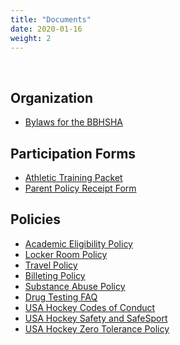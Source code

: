 ```yaml
---
title: "Documents"
date: 2020-01-16
weight: 2
---
```


<div class="sponsorcontainer">
  <a id="docs-a1" href="#"><img id="docs-s1" class="image sponsor"></a>
  <a id="docs-a2" href="#"><img id="docs-s2" class="image sponsor"></a>
</div>

Organization
------------
* [Bylaws for the BBHSHA][bylaws]

Participation Forms
-------------------
* [Athletic Training Packet][athletic]
* [Parent Policy Receipt Form][receipt]

Policies
--------
* [Academic Eligibility Policy][academic]
* [Locker Room Policy][locker]
* [Travel Policy][travel]
* [Billeting Policy][billet]
* [Substance Abuse Policy][substance]
* [Drug Testing FAQ][dtfaq]
* [USA Hockey Codes of Conduct][codes]
* [USA Hockey Safety and SafeSport][safe]
* [USA Hockey Zero Tolerance Policy][zero]


[academic]: https://docs.google.com/document/d/1mFTuy0Srr2ZciFVRFD9BWzVDTbSrxVZF-gyT0YAorhI/edit?usp=sharing
[athletic]: https://drive.google.com/file/d/0Bxyslv7edJtoZTZfQVZ5NzJOY1VmTGJZUDZaLTJWUFRjRHQ4/view?usp=sharing
[bylaws]: https://docs.google.com/document/d/1MhdXSYpicwMofi52FeYSiaQj-bnZzXfdcu9azDW5Z0I/edit?usp=sharing
[dtfaq]: https://docs.google.com/document/d/1Ku7DQEVpd4rlqH6XHwfJ0hlPEvBpw149HKEBQfn_vSE/edit?usp=sharing
[locker]: https://docs.google.com/document/d/1G6oonIJAqU7zV9Nt_Aok8IlQcxKl0mevQ4lXhqVAL-s/edit?usp=sharing
[travel]: https://docs.google.com/document/d/1UMhgCd4vuz0GYpkCvHqUEjaLtap1IAqinsnDsUT3Ukc/edit?usp=sharing
[billet]: https://docs.google.com/document/d/10TwABGz5vKkfwyZr7iOoYc2pGmDpNBZ3bJnuXWNq4GI/edit?usp=sharing
[receipt]: https://docs.google.com/document/d/1crwO3tnizW5CS2mKlzK87ouQcDOHtjFKBRcVpcOSOEY/edit?usp=sharing
[codes]: http://www.usahockeyrulebook.com/page/show/1015129-codes-of-conduct
[safe]: http://www.usahockey.com/safety
[substance]: https://docs.google.com/document/d/1X7Ui-wmZvyNC7j7fzZ3DWTwoNPzzCiv2cKXiUhgVFPM/edit?usp=sharing
[zero]: http://www.usahockeyrulebook.com/page/show/1015130-zero-tolerance-policy
